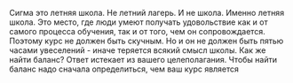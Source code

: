Сигма это летняя школа. Не летний лагерь. И не школа. Именно летняя школа. Это место, где люди умеют получать удовольствие как и от самого процесса обучения, так и от того, чем он сопровождается. Поэтому курс не должен быть скучным. Но и он не должен быть пятью часами увеселений - иначе теряется всякий смысл школы. Как же найти баланс?
Ответ истекает из вашего целеполагания. Чтобы найти баланс надо сначала определиться, чем ваш курс является